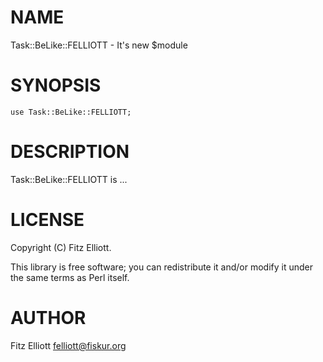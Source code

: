 # NAME

Task::BeLike::FELLIOTT - It's new $module

# SYNOPSIS

    use Task::BeLike::FELLIOTT;

# DESCRIPTION

Task::BeLike::FELLIOTT is ...

# LICENSE

Copyright (C) Fitz Elliott.

This library is free software; you can redistribute it and/or modify
it under the same terms as Perl itself.

# AUTHOR

Fitz Elliott <felliott@fiskur.org>
